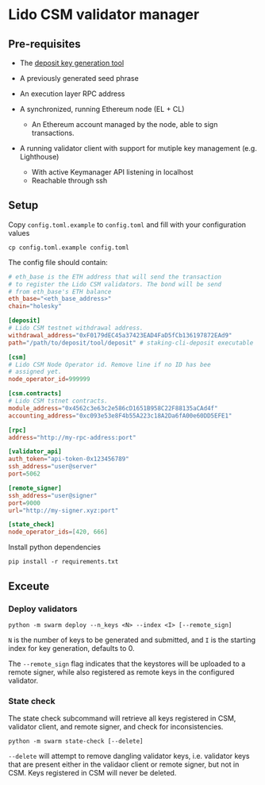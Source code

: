 # Lido CSM validator manager

## Pre-requisites

- The [deposit key generation tool](https://github.com/ethereum/staking-deposit-cli)

- A previously generated seed phrase

- An execution layer RPC address
- A synchronized, running Ethereum node  (EL + CL)
    - An Ethereum account managed by the node, able to sign transactions.
- A running validator client with support for mutiple key management (e.g. Lighthouse)
    - With active Keymanager API listening in localhost
    - Reachable through ssh

## Setup

Copy `config.toml.example` to `config.toml` and fill with your configuration values

```
cp config.toml.example config.toml
```

The config file should contain:

```toml
# eth_base is the ETH address that will send the transaction 
# to register the Lido CSM validators. The bond will be send
# from eth_base's ETH balance
eth_base="<eth_base_address>" 
chain="holesky"

[deposit]
# Lido CSM testnet withdrawal address. 
withdrawal_address="0xF0179dEC45a37423EAD4FaD5fCb136197872EAd9"
path="/path/to/deposit/tool/deposit" # staking-cli-deposit executable

[csm]
# Lido CSM Node Operator id. Remove line if no ID has bee
# assigned yet.
node_operator_id=999999

[csm.contracts]
# Lido CSM tstnet contracts.
module_address="0x4562c3e63c2e586cD1651B958C22F88135aCAd4f"
accounting_address="0xc093e53e8F4b55A223c18A2Da6fA00e60DD5EFE1"

[rpc]
address="http://my-rpc-address:port"

[validator_api]
auth_token="api-token-0x123456789"
ssh_address="user@server"
port=5062

[remote_signer]
ssh_address="user@signer"
port=9000
url="http://my-signer.xyz:port"

[state_check]
node_operator_ids=[420, 666]
```


Install python dependencies

```
pip install -r requirements.txt
```


## Exceute

### Deploy validators 

`python -m swarm deploy --n_keys <N> --index <I> [--remote_sign]`

`N` is the number of keys to be generated and submitted, and `I` is the starting index for key generation, defaults to 0.

The `--remote_sign` flag indicates that the keystores will be uploaded to a remote signer, while also registered as remote keys in the configured validator.

### State check

The state check subcommand will retrieve all keys registered in CSM, validator client, and remote signer, and check for inconsistencies.

`python -m swarm state-check [--delete]`

`--delete` will attempt to remove dangling validator keys, i.e. validator keys that are present either in the validaor client or remote signer, but not in CSM. Keys registered in CSM will never be deleted.
